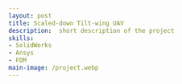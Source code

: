 ```yaml
---
layout: post
title: Scaled-down Tilt-wing UAV
description:  short description of the project
skills: 
- SolidWorks
- Ansys
- FDM
main-image: /project.webp 
---
```

